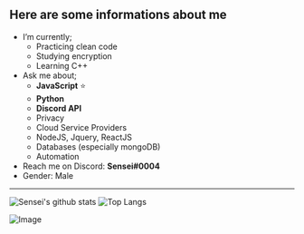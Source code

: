 ## Here are some informations about me 

- I’m currently;
  - Practicing clean code
  - Studying encryption
  - Learning C++
- Ask me about; 
  - **JavaScript** ⭐
  - **Python**
  - **Discord API**
  - Privacy
  - Cloud Service Providers
  - NodeJS, Jquery, ReactJS
  - Databases (especially mongoDB)
  - Automation
- Reach me on Discord: **Sensei#0004**
- Gender: Male
---
![Sensei's github stats](https://github-readme-stats-f3c5d9dn4-sensei-911.vercel.app/api?username=Sensei-911&show_icons=true&theme=radical) ![Top Langs](https://github-readme-stats-f3c5d9dn4-sensei-911.vercel.app/api/top-langs/?username=Sensei-911&theme=radical)

![Image](https://komarev.com/ghpvc/?username=Sensei-911&color=7289da)
